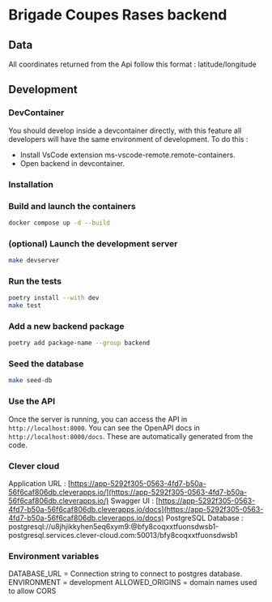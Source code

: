 # Brigade Coupes Rases backend

## Data 

All coordinates returned from the Api follow this format : latitude/longitude


## Development

### DevContainer

You should develop inside a devcontainer directly, with this feature all developers will have the same environment of development.
To do this :

- Install VsCode extension ms-vscode-remote.remote-containers.
- Open backend in devcontainer.

### Installation

### Build and launch the containers

```bash
docker compose up -d --build
```

### (optional) Launch the development server

```bash
make devserver
```

### Run the tests

```bash
poetry install --with dev
make test
```

### Add a new backend package

```bash
poetry add package-name --group backend
```

### Seed the database

```bash
make seed-db
```

### Use the API

Once the server is running, you can access the API in `http://localhost:8000`.
You can see the OpenAPI docs in `http://localhost:8000/docs`. These are automatically generated from the code.

### Clever cloud

Application URL : [https://app-5292f305-0563-4fd7-b50a-56f6caf806db.cleverapps.io/](https://app-5292f305-0563-4fd7-b50a-56f6caf806db.cleverapps.io/)
Swagger UI : [https://app-5292f305-0563-4fd7-b50a-56f6caf806db.cleverapps.io/docs](https://app-5292f305-0563-4fd7-b50a-56f6caf806db.cleverapps.io/docs)
PostgreSQL Database : postgresql://u8jhjikkyhen5eq6xym9:<password in keepass>@bfy8coqxxtfuonsdwsb1-postgresql.services.clever-cloud.com:50013/bfy8coqxxtfuonsdwsb1

### Environment variables

DATABASE_URL = Connection string to connect to postgres database.
ENVIRONMENT = development
ALLOWED_ORIGINS = domain names used to allow CORS
